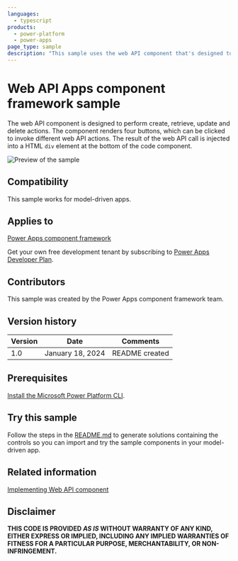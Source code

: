 ```yaml
---
languages:
  - typescript
products:
  - power-platform
  - power-apps
page_type: sample
description: "This sample uses the web API component that's designed to perform create, retrieve, update and delete actions in Microsoft Power Apps."
---
```


# Web API Apps component framework sample

The web API component is designed to perform create, retrieve, update and delete actions. The component renders four buttons, which can be clicked to invoke different web API actions. The result of the web API call is injected into a HTML `div` element at the bottom of the code component.

![Preview of the sample](https://learn.microsoft.com/power-apps/developer/component-framework/media/web-api-control.png)

## Compatibility

This sample works for model-driven apps.

## Applies to

[Power Apps component framework](https://learn.microsoft.com/power-apps/developer/component-framework/overview)

Get your own free development tenant by subscribing to [Power Apps Developer Plan](https://learn.microsoft.com/power-platform/developer/plan).

## Contributors

This sample was created by the Power Apps component framework team.

## Version history

| Version | Date             | Comments       |
| ------- | ---------------- | -------------- |
| 1.0     | January 18, 2024 | README created |

## Prerequisites

[Install the Microsoft Power Platform CLI](https://learn.microsoft.com/power-platform/developer/cli/introduction).

## Try this sample

Follow the steps in the [README.md](../README.md) to generate solutions containing the controls so you can import and try the sample components in your model-driven app.

## Related information

[Implementing Web API component](https://learn.microsoft.com/power-apps/developer/component-framework/sample-controls/webapi-control)

## Disclaimer

**THIS CODE IS PROVIDED _AS IS_ WITHOUT WARRANTY OF ANY KIND, EITHER EXPRESS OR IMPLIED, INCLUDING ANY IMPLIED WARRANTIES OF FITNESS FOR A PARTICULAR PURPOSE, MERCHANTABILITY, OR NON-INFRINGEMENT.**
